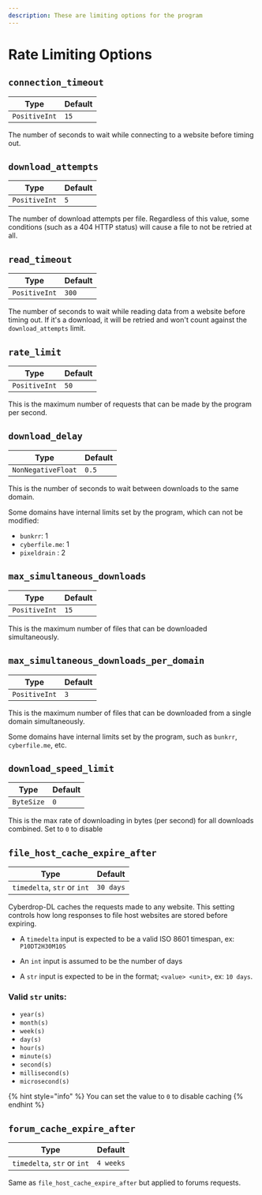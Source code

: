 ```yaml
---
description: These are limiting options for the program
---
```

# Rate Limiting Options

## `connection_timeout`

| Type           | Default  |
|----------------|----------|
| `PositiveInt` | `15`|

The number of seconds to wait while connecting to a website before timing out.


## `download_attempts`

| Type           | Default  |
|----------------|----------|
| `PositiveInt` | `5`|

The number of download attempts per file. Regardless of this value, some conditions (such as a 404 HTTP status) will cause a file to not be retried at all.

## `read_timeout`

| Type           | Default  |
|----------------|----------|
| `PositiveInt` | `300`|

The number of seconds to wait while reading data from a website before timing out. If it's a download, it will be retried and won't count against the `download_attempts` limit.

## `rate_limit`

| Type           | Default  |
|----------------|----------|
| `PositiveInt` | `50`|

This is the maximum number of requests that can be made by the program per second.

## `download_delay`

| Type           | Default  |
|----------------|----------|
| `NonNegativeFloat` | `0.5`|

This is the number of seconds to wait between downloads to the same domain.

Some domains have internal limits set by the program, which can not be modified:
- `bunkrr`: 1
- `cyberfile.me`: 1
- `pixeldrain` : 2

## `max_simultaneous_downloads`

| Type           | Default  |
|----------------|----------|
| `PositiveInt` | `15`|

This is the maximum number of files that can be downloaded simultaneously.

## `max_simultaneous_downloads_per_domain`

| Type           | Default  |
|----------------|----------|
| `PositiveInt` | `3`|

This is the maximum number of files that can be downloaded from a single domain simultaneously.

Some domains have internal limits set by the program, such as `bunkrr`, `cyberfile.me`, etc.

## `download_speed_limit`

| Type           | Default  |
|----------------|----------|
| `ByteSize` | `0`|

This is the max rate of downloading in bytes (per second) for all downloads combined. Set to `0` to disable

## `file_host_cache_expire_after`

| Type           | Default  |
|----------------|----------|
| `timedelta`, `str` or `int` | `30 days`|

Cyberdrop-DL caches the requests made to any website. This setting controls how long responses to file host websites are stored before expiring.

- A `timedelta` input is expected to be a valid ISO 8601 timespan, ex: `P10DT2H30M10S`

- An `int` input is assumed to be the number of days

- A  `str` input is expected to be in the format; `<value> <unit>`, ex: `10 days`.

### Valid `str` units:
- `year(s)`
- `month(s)`
- `week(s)`
- `day(s)`
- `hour(s)`
- `minute(s)`
- `second(s)`
- `millisecond(s)`
- `microsecond(s)`

{% hint style="info" %}
You can set the value to `0` to disable caching
{% endhint %}

## `forum_cache_expire_after`

| Type           | Default  |
|----------------|----------|
| `timedelta`, `str` or `int` | `4 weeks`|

Same as `file_host_cache_expire_after` but applied to forums requests.
